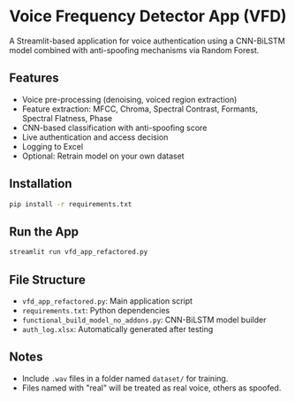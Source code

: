 # Voice Frequency Detector App (VFD)

A Streamlit-based application for voice authentication using a CNN-BiLSTM model combined with anti-spoofing mechanisms via Random Forest.

## Features

- Voice pre-processing (denoising, voiced region extraction)
- Feature extraction: MFCC, Chroma, Spectral Contrast, Formants, Spectral Flatness, Phase
- CNN-based classification with anti-spoofing score
- Live authentication and access decision
- Logging to Excel
- Optional: Retrain model on your own dataset

## Installation

```bash
pip install -r requirements.txt
```

## Run the App

```bash
streamlit run vfd_app_refactored.py
```

## File Structure

- `vfd_app_refactored.py`: Main application script
- `requirements.txt`: Python dependencies
- `functional_build_model_no_addons.py`: CNN-BiLSTM model builder
- `auth_log.xlsx`: Automatically generated after testing

## Notes

- Include `.wav` files in a folder named `dataset/` for training.
- Files named with "real" will be treated as real voice, others as spoofed.